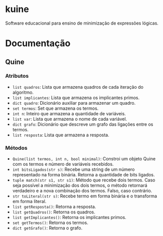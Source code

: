 # kuine
Software educacional para ensino de minimização de expressões lógicas.


# Documentação


## Quine

### Atributos

- `list quadros`: Lista que armazena quadros de cada iteração do algoritmo.
- `list implicantes`: Lista que armazena os implicantes primos.
- `dict quadro`: Dicionário auxiliar para armazenar um quadro.
- `set termos`: Set que armazena os termos.
- `int n`: Inteiro que armazena a quantidade de variáveis.
- `list var`: Lista que armazena o nome de cada variável.
- `dict grafo`: Dicionário que descreve um grafo das ligações entre os termos.
- `list resposta`: Lista que armazena a resposta.

### Métodos

- `Quine(list termos, int n, bool minimal)`: Constroi um objeto Quine com os termos e número de variáveis recebidos.
- `int bitsLigados(str s)`: Recebe uma string de um número representado na forma binária. Retorna a quantidade de bits ligados.
- `tuple match(str s1, str s1)`: Método que recebe dois termos. Caso seja possível a minimização dos dois termos, o método retornará verdadeiro e a nova combinação dos termos. Falso, caso contrário.
- `str toLiteral(str s)`: Recebe termo em forma binária e o transforma em forma literal.
- `list getResposta()`: Retorna a resposta.
- `list getQuadros()`: Retorna os quadros.
- `list getImplicantes()`: Retorna os implicantes primos.
- `set getTermos()`: Retorna os termos.
- `dict getGrafo()`: Retorna o grafo.






